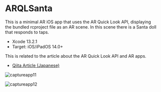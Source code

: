 # ARQLSanta

This is a minimal AR iOS app that uses the AR Quick Look API, displaying the bundled rcproject file as an AR scene. In this scene there is a Santa doll that responds to taps.

- Xcode 13.2.1
- Target: iOS/iPadOS 14.0+

This is related to the article about the AR Quick Look API and AR apps.

- [Qiita Article (Japanese)](https://qiita.com/AtarayoSD/private/2565669347104e824994)


![captureapp11](https://user-images.githubusercontent.com/66309582/146874243-6cf1ec95-3118-49dc-a934-3832b9c57e78.PNG)

![captureapp12](https://user-images.githubusercontent.com/66309582/146874431-69fa31a9-6a7a-483a-b9e6-f0c9a2cc1d85.PNG)

